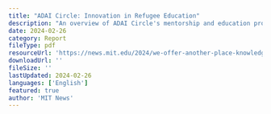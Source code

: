 ```yaml
---
title: "ADAI Circle: Innovation in Refugee Education"
description: "An overview of ADAI Circle's mentorship and education programs at Dzaleka Refugee Camp, showcasing their hands-on learning approach and impact on job creation and poverty reduction in Malawi."
date: 2024-02-26
category: Report
fileType: pdf
resourceUrl: 'https://news.mit.edu/2024/we-offer-another-place-knowledge-0226'
downloadUrl: ''
fileSize: ''
lastUpdated: 2024-02-26
languages: ['English']
featured: true
author: 'MIT News'
---
```

